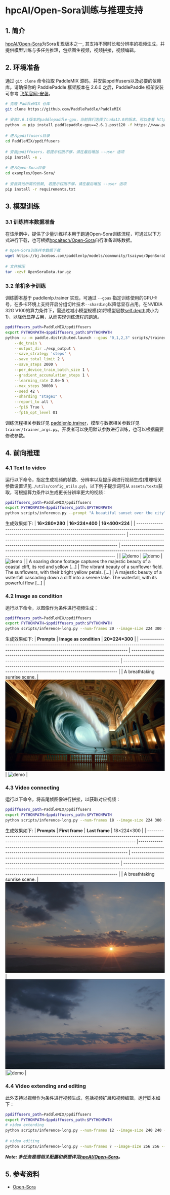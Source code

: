 # hpcAI/Open-Sora训练与推理支持
## 1. 简介

[hpcAI/Open-Sora](https://github.com/hpcAI/Open-Sora)为Sora复现版本之一, 其支持不同时长和分辨率的视频生成，并提供模型训练与多任务推理，包括图生视频，视频拼接，视频编辑。

## 2. 环境准备

通过 `git clone` 命令拉取 PaddleMIX 源码，并安装ppdiffusers以及必要的依赖库。请确保你的 PaddlePaddle 框架版本在 2.6.0 之后，PaddlePaddle 框架安装可参考 [飞桨官网-安装](https://www.paddlepaddle.org.cn/install/quick?docurl=/documentation/docs/zh/install/pip/linux-pip.html)。

```bash
# 克隆 PaddleMIX 仓库
git clone https://github.com/PaddlePaddle/PaddleMIX

# 安装2.6.1版本的paddlepaddle-gpu，当前我们选择了cuda12.0的版本，可以查看 https://www.paddlepaddle.org.cn/ 寻找自己适合的版本
python -m pip install paddlepaddle-gpu==2.6.1.post120 -f https://www.paddlepaddle.org.cn/whl/linux/mkl/avx/stable.html

# 进入ppdiffusers目录
cd PaddleMIX/ppdiffusers

# 安装ppdiffusers，若提示权限不够，请在最后增加 --user 选项
pip install -e .

# 进入Open-Sora目录
cd examples/Open-Sora/

# 安装其他所需的依赖, 若提示权限不够，请在最后增加 --user 选项
pip install -r requirements.txt
```

## 3. 模型训练
### 3.1 训练样本数据准备
在该示例中，提供了少量训练样本用于跑通Open-Sora训练流程，可通过以下方式进行下载，也可根据[hpcaitech/Open-Sora](https://github.com/hpcaitech/Open-Sora/blob/main/docs/data_processing.md)自行准备训练数据。
```bash
# Open-Sora训练样本数据下载
wget https://bj.bcebos.com/paddlenlp/models/community/tsaiyue/OpenSoraData/OpenSoraData.tar.gz

# 文件解压
tar -xzvf OpenSoraData.tar.gz
```

### 3.2 单机多卡训练
训练脚本基于 paddlenlp.trainer 实现，可通过 `--gpus` 指定训练使用的GPU卡号，在多卡环境上支持开启分组切片技术`--sharding`以降低显存占用。在NVIDIA 32G V100的算力条件下，需通过减小模型规模(如将模型层数[self.depth](https://github.com/PaddlePaddle/PaddleMIX/blob/develop/ppdiffusers/examples/Open-Sora/models/stdit/stdit2.py#L253)减小为1)，以降低显存占用，从而实现训练流程的跑通。
```bash
ppdiffusers_path=PaddleMIX/ppdiffusers
export PYTHONPATH=$ppdiffusers_path:$PYTHONPATH
python -u -m paddle.distributed.launch --gpus "0,1,2,3" scripts/trainer_opensora.py \
    --do_train \
    --output_dir ./exp_output \
    --save_strategy 'steps' \
    --save_total_limit 2 \
    --save_steps 2000 \
    --per_device_train_batch_size 1 \
    --gradient_accumulation_steps 1 \
    --learning_rate 2.0e-5 \
    --max_steps 30000 \
    --seed 42 \
    --sharding "stage1" \
    --report_to all \
    --fp16 True \
    --fp16_opt_level O1
```
训练流程相关参数详见 [paddlenlp.trainer](https://github.com/PaddlePaddle/PaddleNLP/blob/a5f69e4543a5371ceb28106b7aa2ea93208620b9/paddlenlp/trainer/training_args.py)，模型与数据相关参数详见 `trainer/trainer_args.py`。开发者可以使用默认参数进行训练，也可以根据需要修改参数。

## 4. 前向推理
### 4.1 Text to video
运行以下命令，指定生成视频的帧数、分辨率以及提示词进行视频生成(推理相关参数设置详见`./utils/config_utils.py`)，以下例子提示词可从 `assets/texts`获取，可根据算力条件以生成更长分辨率更大的视频：
```bash
ppdiffusers_path=PaddleMIX/ppdiffusers
export PYTHONPATH=$ppdiffusers_path:$PYTHONPATH
python scripts/inference.py --prompt "A beautiful sunset over the city" --num-frames 16 --image-size 256 256
```
生成效果如下:
| **16×280×280**     | **16×224×400**        | **16×400×224**      |
| ------------------------------------------------------------------------------------------------------------------------------------------------------ | ------------------------------------------------------------------------------------------------------------------------------------------------------ | --------------------------------------------------------------------------------------------------------------------------------------------------------- |
| ![demo](https://github.com/PaddlePaddle/PaddleMIX/assets/46399096/e2730235-e09e-4a65-bf27-604b13535dbd) | ![demo](https://github.com/PaddlePaddle/PaddleMIX/assets/46399096/c51c54a9-63a0-4708-99da-ee7fcd017762) | ![demo](https://github.com/PaddlePaddle/PaddleMIX/assets/46399096/ab6e32fc-d7e6-448d-bd4a-9b9e72b0b1f0) |
| A soaring drone footage captures the majestic beauty of a coastal cliff, its red and yellow [...]        | The vibrant beauty of a sunflower field. The sunflowers, with their bright yellow petals. [...]    | A majestic beauty of a waterfall cascading down a cliff into a serene lake. The waterfall, with its powerful flow [...]       |

### 4.2 Image as condition

运行以下命令，以图像作为条件进行视频生成：
```bash
ppdiffusers_path=PaddleMIX/ppdiffusers
export PYTHONPATH=$ppdiffusers_path:$PYTHONPATH
python scripts/inference-long.py --num-frames 20 --image-size 224 300 --sample-name image-cond --prompt 'A breathtaking sunrise scene.{"reference_path": "assets/images/condition/wave.png","mask_strategy": "0"}'
```
生成效果如下:
| **Prompts**     | **Image as condition**        | **20×224×300**      |
| ------------------------------------------------------------------------------------------------------------------------------------------------------ | ------------------------------------------------------------------------------------------------------------------------------------------------------ | --------------------------------------------------------------------------------------------------------------------------------------------------------- |
| A breathtaking sunrise scene. | ![demo](./assets/images/condition/wave.png) | ![demo](https://github.com/PaddlePaddle/PaddleMIX/assets/46399096/9094d9f5-b70d-4f41-91e2-10f37d1c96ba) |

### 4.3 Video connecting

运行以下命令，将首尾帧图像进行拼接，以获取对应视频：
```bash
ppdiffusers_path=PaddleMIX/ppdiffusers
export PYTHONPATH=$ppdiffusers_path:$PYTHONPATH
python scripts/inference-long.py --num-frames 18 --image-size 224 300 --sample-name connect --prompt 'A breathtaking sunrise scene.{"reference_path": "assets/images/condition/sunset1.png;assets/images/condition/sunset2.png","mask_strategy": "0;0,1,0,-1,1"}'
```
生成效果如下:
| **Prompts**     | **First frame**        | **Last frame**        |  18×224×300      |
| ------------------------------------------------------------------------------------------------------------------------------------------------------ |------------------------------------------------------------------------------------------------------------------------------------------------------ | ------------------------------------------------------------------------------------------------------------------------------------------------------ | --------------------------------------------------------------------------------------------------------------------------------------------------------- |
| A breathtaking sunrise scene. | ![demo](./assets/images/condition/sunset1.png) | ![demo](./assets/images/condition/sunset2.png) |![demo](https://github.com/PaddlePaddle/PaddleMIX/assets/46399096/86fe5d88-6622-424e-bea4-95cdacf0888f) |


### 4.4  Video extending and editing
此外支持以视频作为条件进行视频生成，包括视频扩展和视频编辑，运行脚本如下：
```bash
ppdiffusers_path=PaddleMIX/ppdiffusers
export PYTHONPATH=$ppdiffusers_path:$PYTHONPATH
# video extending
python scripts/inference-long.py --num-frames 12 --image-size 240 240 --sample-name video_extend  --prompt 'A car driving on the ocean.{"reference_path": "./assets/videos/d0_proc.mp4","mask_strategy": "0,0,0,-6,6"}'

# video editing
python scripts/inference-long.py --num-frames 7 --image-size 256 256 --sample-name edit --prompt 'A cyberpunk-style car at New York city.{"reference_path": "./assets/videos/d0_proc.mp4","mask_strategy": "0,0,0,0,7,0.4"}'
```


**___Note: 多任务推理相关配置和原理详见[hpcAI/Open-Sora](https://github.com/hpcaitech/Open-Sora/blob/main/docs/config.md#advanced-inference-config)。___**

## 5. 参考资料
- [Open-Sora](https://github.com/hpcAI/Open-Sora)
